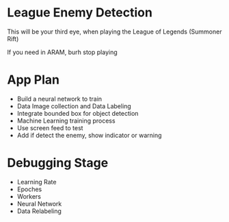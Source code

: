 # League Enemy Detection 

This will be your third eye, when playing the League of Legends (Summoner Rift)

If you need in ARAM, burh stop playing 

# App Plan

- Build a neural network to train
- Data Image collection and Data Labeling
- Integrate bounded box for object detection
- Machine Learning training process
- Use screen feed to test
- Add if detect the enemy, show indicator or warning

# Debugging Stage 

- Learning Rate
- Epoches
- Workers
- Neural Network
- Data Relabeling
